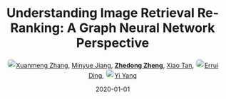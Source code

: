 ---
title: "Understanding Image Retrieval Re-Ranking: A Graph Neural Network Perspective"
collection: publications
permalink: /publication/Understa2020
date: 2020-01-01
doi: 
oral: 
keywords: ranking graph neural, image retrieval ranking, understanding image retrieval, object re-identification, content-based retrieval
venue: 'arXiv:2012.07620'
blog: 'https://zhuanlan.zhihu.com/p/338777060'
code: 'https://github.com/Xuanmeng-Zhang/gnn-re-ranking'
author: '<a href="https://zdzheng.xyz/authors/Xuanmeng-Zhang" class="author"> <img src= "https://zdzheng.xyz/coauthors/xuanmeng-zhang.jpg" alt="xuanmeng-zhang" style="border-radius: 50%; height:20px; width:20px">Xuanmeng Zhang</a>, <a href="https://zdzheng.xyz/authors/Minyue-Jiang" class="author">Minyue Jiang</a>, <strong><a href="https://zdzheng.xyz/authors/Zhedong-Zheng" class="author">Zhedong Zheng</a></strong>, <a href="https://zdzheng.xyz/authors/Xiao-Tan" class="author">Xiao Tan</a>, <a href="https://zdzheng.xyz/authors/Errui-Ding" class="author"> <img src= "https://zdzheng.xyz/coauthors/errui-ding.jpeg" alt="errui-ding" style="border-radius: 50%; height:20px; width:20px">Errui Ding</a>, <a href="https://zdzheng.xyz/authors/Yi-Yang" class="author"> <img src= "https://zdzheng.xyz/coauthors/yi-yang.jpeg" alt="yi-yang" style="border-radius: 50%; height:20px; width:20px">Yi Yang</a>'
sqlauthor: '{"@type": "Person","name": "Xuanmeng Zhang"}, {"@type": "Person","name": "Minyue Jiang"}, {"@type": "Person","name": "Zhedong Zheng"}, {"@type": "Person","name": "Xiao Tan"}, {"@type": "Person","name": "Errui Ding"}, {"@type": "Person","name": "Yi Yang"}'
citation: ' Xuanmeng Zhang,  Minyue Jiang,  Zhedong Zheng,  Xiao Tan,  Errui Ding,  Yi Yang, &quot;Understanding Image Retrieval Re-Ranking: A Graph Neural Network Perspective.&quot; arXiv:2012.07620, 2020.'
pub_year: '2020'
bib: >
    @inproceedings{zhang2020understanding,<br>author = "Zhang, Xuanmeng and Jiang, Minyue and Zheng, Zhedong and Tan, Xiao and Ding, Errui and Yang, Yi",<br>title = "Understanding Image Retrieval Re-Ranking: A Graph Neural Network Perspective",<br>booktitle = "arXiv:2012.07620",<br>code = "https://github.com/Xuanmeng-Zhang/gnn-re-ranking",<br>blog = "https://zhuanlan.zhihu.com/p/338777060",<br>year = "2020"
    }

---